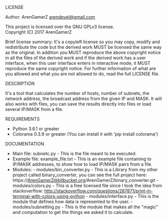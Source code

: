 LICENSE

Author: ArenGamerZ <arendevel@gmail.com>

This project is licensed over the GNU GPLv3 license.  
Copyright (C) 2017 ArenGamerZ


Brief license summary: It's a copyleft license so you may copy, modify and redistribute the code but the derived work MUST be licensed the same way as the original.
                       In addition you MUST reproduce the above copyright notice in all the files of the derived work and if the derived work has a user interface,
                       when this user interface enters in interactive mode, it MUST reproduce the same copyright notice.
                       For further information of what are you allowed and what you are not allowed to do, read the full LICENSE file.


DESCRIPTION

It's a tool that calculates the number of hosts, number of subnets, the network address, the broadcast address from the given IP and MASK. It will also works with files, you can save the results
directly into files or load several IP/MASK from a file.


REQUIREMENTS

- Python 3.6.1 or greater
- Colorama 0.3.9 or greater (You can install it with 'pip install colorama')


DOCUMENTATION

- Main file: subnetc.py - This is the file meant to be executed.
- Example file: example_file.txt - This is an example file containing to IP/MASK addresses, to show how to load IP/MASK pairs from a file.
- Modules:
        - modules/bin_converter.py  - This is a Library from my other project called binary_converter, you can see the full project here: https://ArenGamerZ@bitbucket.org/ArenGamerZ/binary_converter.git
        - modules/colors.py         - This is a free licensed file since I took the idea from stackoverflow: http://stackoverflow.com/questions/287871/print-in-terminal-with-colors-using-python
        - modules/interface.py      - This is the module that defines how data is represented to the user.
        - modules/subnetting.py     - This is the module that makes all the "magic" and computation to get the things we asked it to calculate.

